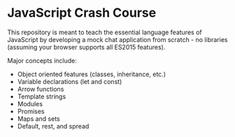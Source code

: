 # JavaScript Crash Course

This repository is meant to teach the essential language features of JavaScript by developing a mock chat application from scratch - no libraries (assuming your browser supports all ES2015 features).

Major concepts include:

* Object oriented features (classes, inheritance, etc.)
* Variable declarations (let and const)
* Arrow functions
* Template strings
* Modules
* Promises
* Maps and sets
* Default, rest, and spread